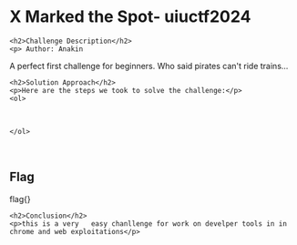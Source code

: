 
<!DOCTYPE html>
<html>

<body>
    <h1>X Marked the Spot- uiuctf2024</h1>

    <h2>Challenge Description</h2>
    <p> Author: Anakin

A perfect first challenge for beginners. Who said pirates can't ride trains...
</p>
 
    <h2>Solution Approach</h2>
    <p>Here are the steps we took to solve the challenge:</p>
    <ol>
<pre>

</pre>        
       
    
    </ol>
<br>
    <h2>Flag</h2>
    <p class="flag">flag{}
</p>

    <h2>Conclusion</h2>
    <p>this is a very   easy chanllenge for work on develper tools in in chrome and web exploitations</p>
</body>
</html>


